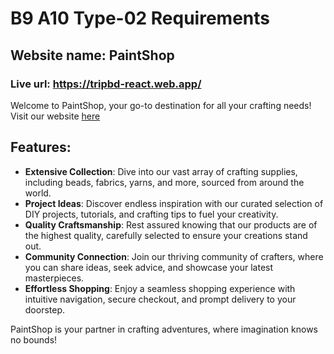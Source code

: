 # B9 A10 Type-02 Requirements

## Website name: PaintShop

### Live url: https://tripbd-react.web.app/

Welcome to PaintShop, your go-to destination for all your crafting needs! Visit our website [here](https://www.PaintShop.com)

## Features:

- **Extensive Collection**: Dive into our vast array of crafting supplies, including beads, fabrics, yarns, and more, sourced from around the world.
- **Project Ideas**: Discover endless inspiration with our curated selection of DIY projects, tutorials, and crafting tips to fuel your creativity.
- **Quality Craftsmanship**: Rest assured knowing that our products are of the highest quality, carefully selected to ensure your creations stand out.
- **Community Connection**: Join our thriving community of crafters, where you can share ideas, seek advice, and showcase your latest masterpieces.
- **Effortless Shopping**: Enjoy a seamless shopping experience with intuitive navigation, secure checkout, and prompt delivery to your doorstep.

PaintShop is your partner in crafting adventures, where imagination knows no bounds!
